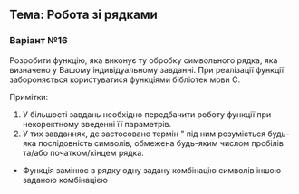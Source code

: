 ## Тема: Робота зі рядками
### Варіант №16

Розробити функцію, яка виконує ту обробку символьного рядка, яка визначено у Вашому індивідуальному завданні. При реалізації функції забороняється користуватися функціями бібліотек мови C. 

Примітки:
1. У більшості завдань необхідно передбачити роботу функції при некоректному введенні її параметрів.
2. У тих завданнях, де застосовано термін &quot; під ним розуміється будь-яка послідовність символів, обмежена будь-яким числом пробілів та/або початком/кінцем рядка. 

- Функція замінює в рядку одну задану комбінацію символів іншою заданою комбінацією
